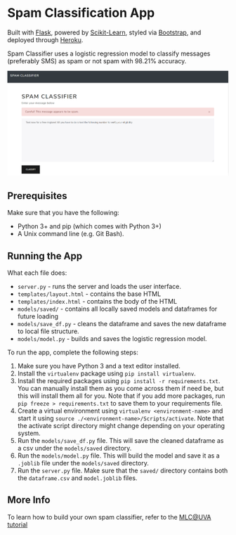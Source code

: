 # Spam Classification App
Built with [Flask](https://flask.palletsprojects.com/), powered by [Scikit-Learn](https://scikit-learn.org/), styled via [Bootstrap](https://getbootstrap.com/), and deployed through [Heroku](https://ml-spam-classifier.herokuapp.com/).

Spam Classifier uses a logistic regression model to classify messages (preferably SMS) as spam or not spam with 98.21% accuracy.

![example screenshot](screenshot.PNG)

## Prerequisites
Make sure that you have the following:
* Python 3+ and pip (which comes with Python 3+)
* A Unix command line (e.g. Git Bash).

## Running the App
What each file does:
* `server.py` - runs the server and loads the user interface.
* `templates/layout.html` - contains the base HTML
* `templates/index.html` - contains the body of the HTML
* `models/saved/` - contains all locally saved models and dataframes for future loading
* `models/save_df.py` - cleans the dataframe and saves the new dataframe to local file structure.
* `models/model.py` - builds and saves the logistic regression model.

To run the app, complete the following steps:
1. Make sure you have Python 3 and a text editor installed.
2. Install the `virtualenv` package using `pip install virtualenv`.
3. Install the required packages using `pip install -r requirements.txt`. You can manually install them as you come across them if need be, but this will install them all for you. Note that if you add more packages, run `pip freeze > requirements.txt` to save them to your requirements file.
4. Create a virtual environment using `virtualenv <environment-name>` and start it using `source ./<environment-name>/Scripts/activate`. Note that the activate script directory might change depending on your operating system.
5. Run the `models/save_df.py` file. This will save the cleaned dataframe as a csv under the `models/saved` directory.
6. Run the `models/model.py` file. This will build the model and save it as a `.joblib` file under the `models/saved` directory. 
7. Run the `server.py` file. Make sure that the `saved/` directory contains both the `dataframe.csv` and `model.joblib` files.

## More Info
To learn how to build your own spam classifier, refer to the [MLC@UVA tutorial](https://github.com/dylankfernandes/spam-classifier/blob/hosting/hosting.md)
